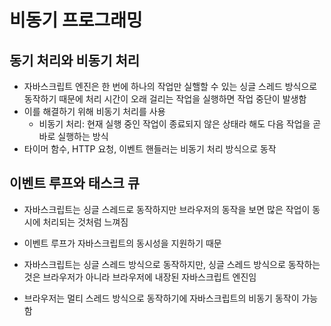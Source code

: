 # 비동기 프로그래밍

## 동기 처리와 비동기 처리

- 자바스크립트 엔진은 한 번에 하나의 작업만 실핼할 수 있는 싱글 스레드 방식으로 동작하기 때문에 처리 시간이 오래 걸리는 작업을 실행하면 작업 중단이 발생함
- 이를 해결하기 위해 비동기 처리를 사용
  - 비동기 처리: 현재 실행 중인 작업이 종료되지 않은 상태라 해도 다음 작업을 곧바로 실행하는 방식
- 타이머 함수, HTTP 요청, 이벤트 핸들러는 비동기 처리 방식으로 동작

## 이벤트 루프와 태스크 큐

- 자바스크립트는 싱글 스레드로 동작하지만 브라우저의 동작을 보면 많은 작업이 동시에 처리되는 것처럼 느껴짐
- 이벤트 루프가 자바스크립트의 동시성을 지원하기 때문

- 자바스크립트는 싱글 스레드 방식으로 동작하지만, 싱글 스레드 방식으로 동작하는 것은 브라우저가 아니라 브라우저에 내장된 자바스크립트 엔진임
- 브라우저는 멀티 스레드 방식으로 동작하기에 자바스크립트의 비동기 동작이 가능함
